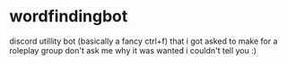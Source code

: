 # wordfindingbot
discord utillity bot (basically a fancy ctrl+f) that i got asked to make for a roleplay group
don't ask me why it was wanted i couldn't tell you :)
